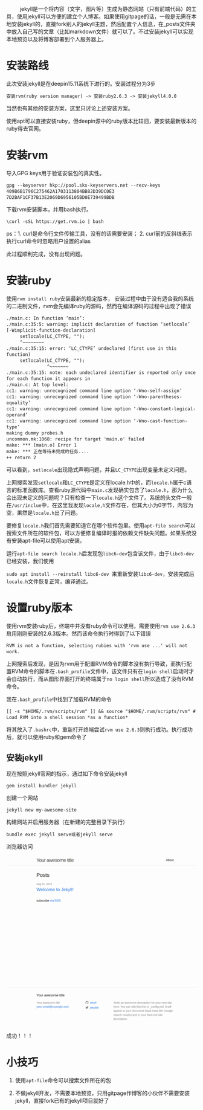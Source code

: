 &emsp; &emsp; jekyll是一个将内容（文字，图片等）生成为静态网站（只有前端代码）的工具，使用jekyll可以方便的建立个人博客。如果使用gitpage的话，一般是无需在本地安装jekyll的，直接fork别人的jekyll主题，然后配置个人信息，在_posts文件夹中放入自己写的文章（比如markdown文件）就可以了。不过安装jekyll可以实现本地预览以及将博客部署到个人服务器上。

# 安装路线

此次安装jekyll是在deepin15.11系统下进行的。安装过程分为3步

```
安装rvm(ruby version manager) -> 安装ruby2.6.3 -> 安装jekyll4.0.0
```

当然也有其他的安装方案，这里只讨论上述安装方案。

使用apt可以直接安装ruby，但deepin源中的ruby版本比较旧，要安装最新版本的ruby得去官网。

# 安装rvm

导入GPG keys用于验证安装包的真实性。

```
gpg --keyserver hkp://pool.sks-keyservers.net --recv-keys 409B6B1796C275462A1703113804BB82D39DC0E3 7D2BAF1CF37B13E2069D6956105BD0E739499BDB
```
下载rvm安装脚本，并用bash执行。
```
\curl -sSL https://get.rvm.io | bash
```
ps：1. curl是命令行文件传输工具，没有的话需要安装； 2. curl前的反斜线表示执行curl命令时忽略用户设置的alias

此过程顺利完成，没有出现问题。

# 安装ruby

使用`rvm install ruby`安装最新的稳定版本， 安装过程中由于没有适合我的系统的二进制文件，rvm会先编译ruby的源码，然而在编译源码的过程中出现了错误

```
./main.c: In function ‘main’:
./main.c:35:5: warning: implicit declaration of function ‘setlocale’ [-Wimplicit-function-declaration]
     setlocale(LC_CTYPE, "");
     ^~~~~~~~~
./main.c:35:15: error: ‘LC_CTYPE’ undeclared (first use in this function)
     setlocale(LC_CTYPE, "");
               ^~~~~~~~
./main.c:35:15: note: each undeclared identifier is reported only once for each function it appears in
./main.c: At top level:
cc1: warning: unrecognized command line option ‘-Wno-self-assign’
cc1: warning: unrecognized command line option ‘-Wno-parentheses-equality’
cc1: warning: unrecognized command line option ‘-Wno-constant-logical-operand’
cc1: warning: unrecognized command line option ‘-Wno-cast-function-type’
making dummy probes.h
uncommon.mk:1068: recipe for target 'main.o' failed
make: *** [main.o] Error 1
make: *** 正在等待未完成的任务....
++ return 2
```

可以看到，`setlocale`出现隐式声明问题，并且`LC_CTYPE`出现变量未定义问题。

上网搜索发现`setlocale`和`LC_CTYPE`是定义在locale.h中的，而`locale.h`属于c语言的标准函数库。查看ruby源代码中`main.c`发现确实包含了`locale.h`，那为什么会出现未定义的问题呢？只有检查一下`locale.h`这个文件了。系统的头文件一般在`/usr/inclue`中，在这里我发现`locale,h`文件存在，但其大小为0字节，内容为空，果然是`locale.h`出了问题。

要修复`locale.h`我们首先需要知道它在哪个软件包里。使用`apt-file search`可以搜索文件所在的软件包，可以方便修复编译时报的依赖文件缺失问题。如果系统没有安装apt-file可以使用apt安装。

运行`apt-file search locale.h`后发现包`libc6-dev`包含该文件，由于`libc6-dev`已经安装，我们使用

`sudo apt install --reinstall libc6-dev `来重新安装`libc6-dev`，安装完成后`locale.h`文件恢复正常，编译通过。

# 设置ruby版本

使用rvm安装ruby后，终端中并没有ruby命令可以使用，需要使用`rvm use 2.6.3`启用刚刚安装的2.6.3版本。然而该命令执行时得到了以下错误

```
RVM is not a function, selecting rubies with 'rvm use ...' will not work.  
```

上网搜索后发现，是因为rvm用于配置RVM命令的脚本没有执行导致，而执行配置RVM命令的脚本在`.bash_profile`文件中，该文件只有在`login shell`启动时才会自动执行，而从图形界面打开的终端属于`no login shell`所以造成了没有RVM命令。

我在`.bash_profile`中找到了加载RVM的命令

```
[[ -s "$HOME/.rvm/scripts/rvm" ]] && source "$HOME/.rvm/scripts/rvm" # Load RVM into a shell session *as a function*
```

将其放入了`.bashrc`中，重新打开终端尝试`rvm use 2.6.3`则执行成功。执行成功后，就可以使用ruby和gem命令了

## 安装jekyll

现在按照jekyll官网的指示，通过如下命令安装jekyll

```
gem install bundler jekyll
```

创建一个网站

```
jekyll new my-awesome-site
```

构建网站并启用服务器（在新建的完整目录下执行）

```
bundle exec jekyll serve或者jekyll serve
```

浏览器访问

![jekyll_cut](./media/2019-09-01-jekyll安装之路/jekyll_cut.png)

成功！！！

# 小技巧

1. 使用`apt-file`命令可以搜索文件所在的包

2. 不做jekyll开发，不需要本地预览，只用gitpage作博客的小伙伴不需要安装jekyll，直接fork已有的jekyll项目就好了

